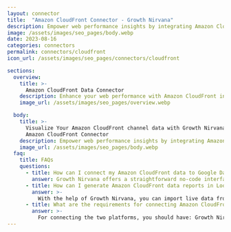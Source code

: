 ```yaml
---
layout: connector
title:  "Amazon CloudFront Connector - Growth Nirvana"
description: Empower web performance insights by integrating Amazon CloudFront with Looker Studio's analytical prowess.
image: /assets/images/seo_pages/body.webp
date: 2023-08-16
categories: connectors
permalink: connectors/cloudfront
icon_url: /assets/images/seo_pages/connectors/cloudfront

sections:
  overview:
    title: >-
      Amazon CloudFront Data Connector
    description: Enhance your web performance with Amazon CloudFront integration. Seamlessly merge the power of content delivery insights with Looker Studio's analytical capabilities, unveiling performance patterns and optimizing web strategies.
    image_url: /assets/images/seo_pages/overview.webp

  body:
    title: >-
      Visualize Your Amazon CloudFront channel data with Growth Nirvana's
      Amazon CloudFront Connector
    description: Empower web performance insights by integrating Amazon CloudFront with Looker Studio's analytical prowess.
    image_url: /assets/images/seo_pages/body.webp
  faq:
    title: FAQs
    questions:
      - title: How can I connect my Amazon CloudFront data to Google Data Studio/Looker Studio?
        answer: Growth Nirvana offers a straightforward no-code interface to connect to Amazon CloudFront data sources.
      - title: How can I generate Amazon CloudFront data reports in Looker Studio?
        answer: >-
          With the help of Growth Nirvana, you can import live data from Amazon CloudFront into Looker Studio. These data can be viewed in charts, tables, and dashboards to generate branded reports that can be shared instantly.
      - title: What are the requirements for connecting Amazon CloudFront and Looker Studio?
        answer: >-
          For connecting the two platforms, you should have: Growth Nirvana Account and Amazon CloudFront Ads Account
---
```

